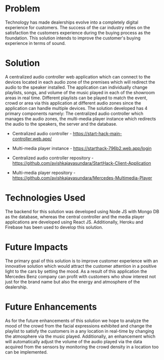 # Problem
Technology has made dealerships evolve into a completely digital experience for customers. The success of the car industry relies on the satisfaction the customers experience during the buying process as the foundation. This solution intends to improve the customer's buying experience in terms of sound.

# Solution
A centralized audio controller web application which can connect to the devices located in each audio zone of the premises which will  redirect the audio to the speaker installed. The application can individually change playlists, songs, and volume of the music played in each of the showroom areas in real time. Different playlists can be played to match the event, crowd or area via this application at different audio zones since the application can handle multiple devices. The solution developed has 4 primary components namely: The centralized audio controller which manages the audio zones, the multi-media player instance which redirects the audio to the speakers, the server and the database.

- Centralized audio controller - https://start-hack-main-controller.web.app/  
  
- Multi-media player instance - https://starthack-796b2.web.app/login


- Centralized audio controller repository - https://github.com/avishkajayasundara/StartHack-Client-Application
  
- Multi-media player repository - https://github.com/avishkajayasundara/Mercedes-Multimedia-Player

# Technologies Used
The backend for this solution was developed using Node JS with Mongo DB as the database, whereas the central controller and the media player applications are developed using React JS. Additionally, Heroku and Firebase has been used to develop this solution.

# Future Impacts 
The primary goal of this solution is to improve customer experience with an innovative solution which would attract the customer attention in a positive light to the cars by setting the mood. As a result of this application the Mercedes Benz company can profit with customers who show interest not just for the brand name  but also the energy and atmosphere of the dealership.

# Future Enhancements
As for the future enhancements of this solution we hope to analyze the mood of the crowd from the facial expressions exhibited and change the playlist to satisfy the customers in a any location in real-time by changing the atmosphere via the music played. Additionally, an enhancement which will automatically adjust the volume of the audio played via the data acquired from the sensors by monitoring the crowd density in a location too can be implemented.
